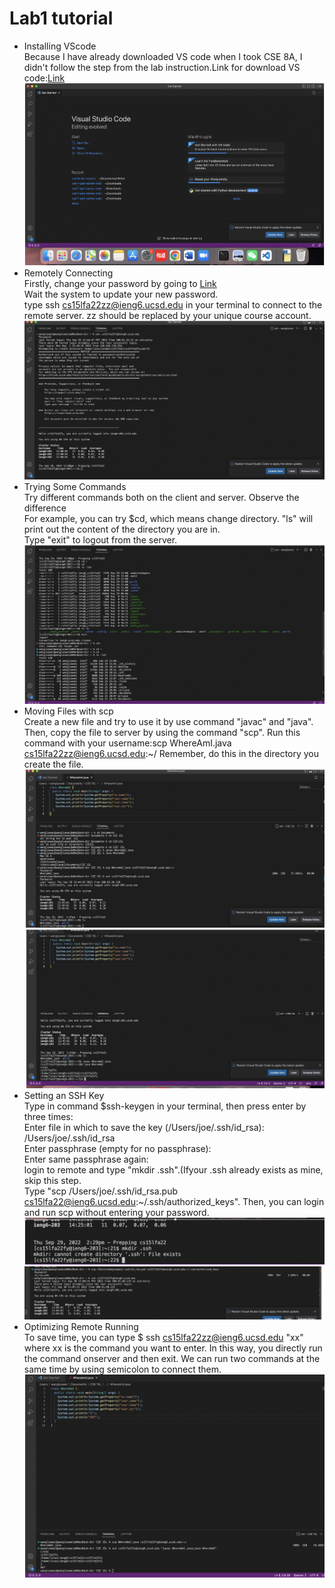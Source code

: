 # Lab1 tutorial
* Installing VScode<br>
Because I have already downloaded VS code when I took CSE 8A, I didn't follow the step from the lab instruction.Link for download VS code:[Link](https://code.visualstudio.com/)<br>
![Image](screenshot1.png)
* Remotely Connecting<br>
Firstly, change your password by going to [Link](https://sdacs.ucsd.edu/~icc/index.php)<br>
Wait the system to update your new password. <br>
type ssh cs15lfa22zz@ieng6.ucsd.edu in your terminal to connect to the remote server. zz should be replaced by your unique course account.<br>
![Image](screenshot2.png)
* Trying Some Commands<br>
Try different commands both on the client and server. Observe the difference<br>
For example, you can try $cd, which means change directory. "ls" will print out the content of the directory you are in.<br>
Type "exit" to logout from the server.<br>
![Image](screenshot3.png)
* Moving Files with scp<br>
Create a new file and try to use it by use command "javac" and "java".<br>
Then, copy the file to server by using the command "scp". Run this command with your username:scp WhereAmI.java cs15lfa22zz@ieng6.ucsd.edu:~/ Remember, do this in the directory you create the file.<br>
![Image](screenshot4.png)
![Image](screenshot5.png)
* Setting an SSH Key<br>
Type in command $ssh-keygen in your terminal, then press enter by three times:<br>
Enter file in which to save the key (/Users/joe/.ssh/id_rsa): /Users/joe/.ssh/id_rsa <br>
Enter passphrase (empty for no passphrase): <br>
Enter same passphrase again: <br>
login to remote and type "mkdir .ssh".(Ifyour .ssh already exists as mine, skip this step. <br>
Type "scp /Users/joe/.ssh/id_rsa.pub cs15lfa22@ieng6.ucsd.edu:~/.ssh/authorized_keys". Then, you can login and run scp without entering your password.
![Image](screenshot6.png)
![Image](screenshot7.png)
* Optimizing Remote Running<br>
To save time, you can type $ ssh cs15lfa22zz@ieng6.ucsd.edu "xx" where xx is the command you want to enter. In this way, you directly run the command onserver and then exit. We can run two commands at the same time by using semicolon to connect them.<br>
![Image](screenshot8.png)



